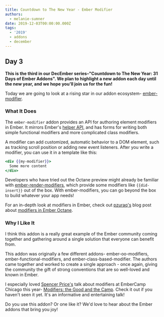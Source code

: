 ```yaml
---
title: Countdown to The New Year - Ember Modifier
authors:
  - melanie-sumner
date: 2019-12-03T00:00:00.000Z
tags:
  - '2019'
  - addons
  - december
---
```



## Day 3

**This is the third in our DecEmber series–"Countdown to The New Year: 31 Days of Ember Addons". We plan to highlight a new addon each day until the new year, and we hope you'll join us for the fun!**

Today we are going to look at a rising star in our addon ecosystem- [ember-modifier](https://emberobserver.com/addons/ember-modifier). 

<!-- READMORE -->

### What It Does

The `ember-modifier` addon provides an API for authoring element modifiers in Ember. It mirrors Ember's [helper API](https://api.emberjs.com/ember/3.14/classes/Ember.Templates.helpers), and has forms for writing both simple functional modifiers and more complicated class modifiers.

A modifier can add customized, automatic behavior to a DOM element, such as tracking scroll position or adding new event listeners. After you write a modifier, you can use it in a template like this:

```handlebars
<div {{my-modifier}}>
  Some more content
</div>
```

Developers who have tried out the Octane preview might already be familiar with [ember-render-modifiers](https://github.com/emberjs/ember-render-modifiers), which provide some modifiers like `{{did-insert}}` out of the box. With ember-modifiers, you can go beyond the box to build whatever your app needs! 

For an in-depth look at modifiers in Ember, check out [pzuraq's](https://github.com/pzuraq) blog post about [modifiers in Ember Octane](https://blog.emberjs.com/2019/03/06/coming-soon-in-ember-octane-part-4.html). 

### Why I Like It

I think this addon is a really great example of the Ember community coming together and gathering around a single solution that everyone can benefit from. 

This addon was originally a few different addons- ember-oo-modifiers, ember-functional-modifiers, and ember-class-based-modifier. The authors came together and worked to create a single approach - once again, giving the community the gift of strong conventions that are so well-loved and known in Ember. 

I especially loved [Spencer Price's](https://github.com/spencer516) talk about modifiers at EmberCamp Chicago this year- [Modifiers: the Good and the Camp](https://www.youtube.com/watch?v=Z6sHHYTz2cc). Check it out if you haven't seen it yet. It's an informative and entertaining talk!

Do you use this addon? Or one like it? We'd love to hear about the Ember addons that bring you joy!
